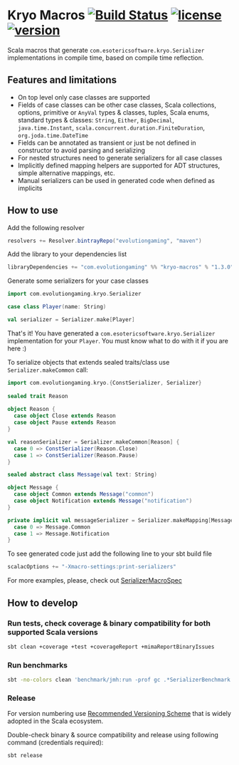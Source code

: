 # Kryo Macros [![Build Status](https://travis-ci.org/evolution-gaming/kryo-macros.svg)](https://travis-ci.org/evolution-gaming/kryo-macros) [![license](http://img.shields.io/:license-Apache%202-green.svg)](http://www.apache.org/licenses/LICENSE-2.0.txt) [ ![version](https://api.bintray.com/packages/evolutiongaming/maven/kryo-macros/images/download.svg) ](https://bintray.com/evolutiongaming/maven/kryo-macros/_latestVersion)

Scala macros that generate `com.esotericsoftware.kryo.Serializer` implementations in compile time, based on compile time reflection.

## Features and limitations

- On top level only case classes are supported
- Fields of case classes can be other case classes, Scala collections, options, primitive or `AnyVal` types & classes, 
  tuples, Scala enums, standard types & classes: `String`, `Either`, `BigDecimal`, `java.time.Instant`, 
  `scala.concurrent.duration.FiniteDuration`, `org.joda.time.DateTime`
- Fields can be annotated as transient or just be not defined in constructor to avoid parsing and serializing 
- For nested structures need to generate serializers for all case classes 
- Implicitly defined mapping helpers are supported for ADT structures, simple alternative mappings, etc.
- Manual serializers can be used in generated code when defined as implicits

## How to use

Add the following resolver
```sbt
resolvers += Resolver.bintrayRepo("evolutiongaming", "maven")
```

Add the library to your dependencies list
```sbt
libraryDependencies += "com.evolutiongaming" %% "kryo-macros" % "1.3.0"
```

Generate some serializers for your case classes
```scala
import com.evolutiongaming.kryo.Serializer

case class Player(name: String)

val serializer = Serializer.make[Player]
```
 
That's it! You have generated a `com.esotericsoftware.kryo.Serializer` implementation for your `Player`.
You must know what to do with it if you are here :)

To serialize objects that extends sealed traits/class use `Serializer.makeCommon` call: 
```scala
import com.evolutiongaming.kryo.{ConstSerializer, Serializer}
 
sealed trait Reason
 
object Reason {
  case object Close extends Reason
  case object Pause extends Reason       
}

val reasonSerializer = Serializer.makeCommon[Reason] {
  case 0 => ConstSerializer(Reason.Close)
  case 1 => ConstSerializer(Reason.Pause)
}

sealed abstract class Message(val text: String)

object Message {
  case object Common extends Message("common")
  case object Notification extends Message("notification")
}

private implicit val messageSerializer = Serializer.makeMapping[Message] {
  case 0 => Message.Common   
  case 1 => Message.Notification
}
```

To see generated code just add the following line to your sbt build file 
```sbt
scalacOptions += "-Xmacro-settings:print-serializers"
```

For more examples, please, check out 
[SerializerMacroSpec](https://github.com/evolution-gaming/kryo-macros/tree/master/macros/src/test/scala/com/evolutiongaming/kryo/SerializerMacroSpec.scala)

## How to develop

### Run tests, check coverage & binary compatibility for both supported Scala versions
```sh
sbt clean +coverage +test +coverageReport +mimaReportBinaryIssues
```

### Run benchmarks
```sh
sbt -no-colors clean 'benchmark/jmh:run -prof gc .*SerializerBenchmark.*' >results.txt
```

### Release

For version numbering use [Recommended Versioning Scheme](http://docs.scala-lang.org/overviews/core/binary-compatibility-for-library-authors.html#recommended-versioning-scheme)
that is widely adopted in the Scala ecosystem.

Double-check binary & source compatibility and release using following command (credentials required):

```sh
sbt release
```
